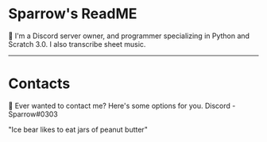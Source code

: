 # Sparrow's ReadME #
🐶 I'm a Discord server owner, and programmer specializing in Python and Scratch 3.0. I also transcribe sheet music.

_____

# Contacts #
💬 Ever wanted to contact me? Here's some options for you.
Discord - Sparrow#0303

"Ice bear likes to eat jars of peanut butter"
